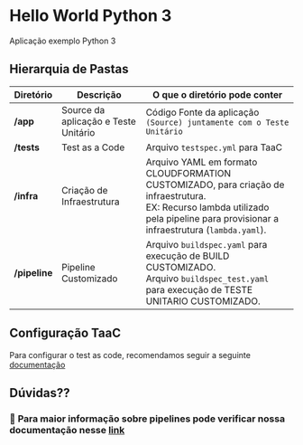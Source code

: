 # Hello World Python 3

Aplicação exemplo Python 3

## Hierarquia de Pastas

| **Diretório**                                 | **Descrição**                        | **O que o diretório pode conter**                                                                                                               |
| -------------------------------------------   |--------------------------------------|-------------------------------------------------------------------------------------------------------------------------------------------------|
| **/app**                                      | Source da aplicação e Teste Unitário | Código Fonte da aplicação `(Source) juntamente com o Teste Unitário`                                                                              |
| **/tests**            | Test as a Code                 | Arquivo `testspec.yml` para TaaC |
| **/infra**                                    | Criação de Infraestrutura            | Arquivo YAML em formato CLOUDFORMATION CUSTOMIZADO, para criação de infraestrutura. <br>EX: Recurso lambda utilizado pela pipeline para provisionar a infraestrutura (`lambda.yaml`).   |
| **/pipeline**                                 | Pipeline Customizado                 | Arquivo `buildspec.yaml` para execução de BUILD CUSTOMIZADO.  <br>Arquivo `buildspec_test.yaml` para execução de TESTE UNITARIO CUSTOMIZADO.        | 

## Configuração TaaC

Para configurar o test as code, recomendamos seguir a seguinte [documentação](https://confluencecorp.ctsp.prod.cloud.ihf/display/CONTTEST/TAAC)

## Dúvidas??

### :pushpin: **Para maior informação sobre pipelines pode verificar nossa documentação nesse [link](https://pi5.pages-gitlab.prod.cloud.ihf/docs/)**